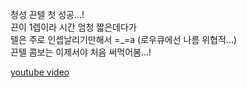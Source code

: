 청성 끈텔 첫 성공...!  
끈이 1렙이라 시간 엄청 짧은데다가  
텔은 주로 인셉날리기만해서 =_=a (로우큐에선 나름 위협적...)  
끈텔 콤보는 이제서야 처음 써먹어봄...!  

[youtube video](https://www.youtube.com/watch?v=DthLX9jCKmE)  
